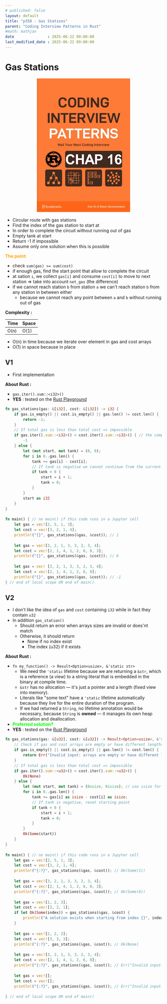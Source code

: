 ```yaml
---
# published: false
layout: default
title: "p358 - Gas Stations"
parent: "Coding Interview Patterns in Rust"
#math: mathjax
date               : 2025-06-22 09:00:00
last_modified_date : 2025-06-22 09:00:00
---
```


# Gas Stations

<div align="center">
<img src="../assets/chap_16.webp" alt="" width="300" loading="lazy"/>
</div>

* Circular route with gas stations
* Find the index of the gas station to start at
* In order to complete the circuit without running out of gas
* Empty tank at start
* Return -1 if impossible
* Assume only one solution when this is possible

<span style="color:orange"><b>The point:</b></span>

* check ``sum(gas) >= sum(cost)``
* if enough gas, find the start point that allow to complete the circuit
* at sation `i`, we collect ``gas[i]`` and consume `cost[i]` to move to next station => take into account ``net_gas`` (the difference)
* if we cannot reach station `b` from station `a` we can't reach station `b` from any station in between either 
    * because we cannot reach any point between ``a`` and ``b`` without running out of gas


**Complexity :**

| Time        | Space |
|-------------|-------|
| O(n)        | O(1)  |

* O(n) in time because we iterate over element in gas and cost arrays
* O(1) in space because in place









<!-- <span style="color:red"><b>TODO : </b></span> 
* Add comments in code -->


<!-- * <span style="color:lime"><b>Preferred solution?</b></span>      -->



## V1

* First implementation

**About Rust :**
* `gas.iter().sum::<i32>()`
* **YES** : tested on the [Rust Playground](https://play.rust-lang.org/)



```rust
fn gas_stations(gas: &[i32], cost: &[i32]) -> i32 {
    if gas.is_empty() || cost.is_empty() || gas.len() != cost.len() {
        return -1;
    }
    // If total gas is less than total cost => impossible
    if gas.iter().sum::<i32>() < cost.iter().sum::<i32>() { // the compiler needs help => sum::<i32>()
        -1
    } else {
        let (mut start, mut tank) = (0, 0);
        for i in 0..gas.len() {
            tank += gas[i] - cost[i];
            // If tank is negative we cannot continue from the current start point, nor from any station before or including current station i
            if tank < 0 {
                start = i + 1;
                tank = 0;
            }
        }
        start as i32
    }
}

fn main() { // no main() if this code runs in a Jupyter cell
    let gas = vec![2, 5, 1, 3];
    let cost = vec![3, 2, 1, 4];
    println!("{}", gas_stations(&gas, &cost)); // 1

    let gas = vec![3, 2, 1, 3, 3, 2, 3, 4];
    let cost = vec![2, 1, 4, 1, 2, 6, 0, 3];
    println!("{}", gas_stations(&gas, &cost)); // 6

    let gas = vec! [3, 2, 1, 3, 3, 2, 3, 4];
    let cost = vec![2, 1, 4, 1, 2, 6, 0];
    println!("{}", gas_stations(&gas, &cost)); // -1
} // end of local scope OR end of main()

```

## V2
* I don't like the idea of ``gas`` and `cost` containing `i32` while in fact they contain `u32`
* In addition `gas_station()` 
    * Should return an error when arrays sizes are invalid or does'nt match
    * Otherwise, it should return
        * None if no index exist
        * The index (u32) if it exists


**About Rust :**
* `fn my_function() -> Result<Option<usize>, &'static str>`
    * We need the ``'static`` lifetime because we are returning a ``&str``, which is a reference (a view) to a string literal that is embedded in the binary at compile time.
    * ``&str`` has no allocation — it's just a pointer and a length (fixed view into memory).
    * Literals like "some text" have a ``'static`` lifetime automatically because they live for the entire duration of the program.
    * If we had returned a ``String``, no lifetime annotation would be necessary, because ``String`` is **owned** — it manages its own heap allocation and deallocation.    
* <span style="color:lime"><b>Preferred solution?</b></span> 
* **YES** : tested on the [Rust Playground](https://play.rust-lang.org/)




```rust
fn gas_stations(gas: &[u32], cost: &[u32]) -> Result<Option<usize>, &'static str> {
    // Check if gas and cost arrays are empty or have different lengths
    if gas.is_empty() || cost.is_empty() || gas.len() != cost.len() {
        return Err("Invalid input: arrays are empty or have different lengths");
    }
    // If total gas is less than total cost => impossible
    if gas.iter().sum::<u32>() < cost.iter().sum::<u32>() {
        Ok(None)
    } else {
        let (mut start, mut tank) = (0usize, 0isize); // use isize for possible negative tank values
        for i in 0..gas.len() {
            tank += gas[i] as isize - cost[i] as isize;
            // If tank is negative, reset starting point
            if tank < 0 {
                start = i + 1;
                tank = 0;
            }
        }
        Ok(Some(start))
    }
}

fn main() { // no main() if this code runs in a Jupyter cell
    let gas = vec![2, 5, 1, 3];
    let cost = vec![3, 2, 1, 4];
    println!("{:?}", gas_stations(&gas, &cost)); // Ok(Some(1))

    let gas = vec![3, 2, 1, 3, 3, 2, 3, 4];
    let cost = vec![2, 1, 4, 1, 2, 6, 0, 3];
    println!("{:?}", gas_stations(&gas, &cost)); // Ok(Some(6))

    let gas = vec![1, 2, 3];
    let cost = vec![3, 2, 1];
    if let Ok(Some(index)) = gas_stations(&gas, &cost) {
        println!("A solution exists when starting from index {}", index); // show how to extract the index if it exists
    }

    let gas = vec![2, 2, 2];
    let cost = vec![3, 3, 3];
    println!("{:?}", gas_stations(&gas, &cost)); // Ok(None)

    let gas = vec![3, 2, 1, 3, 3, 2, 3, 4];
    let cost = vec![2, 1, 4, 1, 2, 6, 0];
    println!("{:?}", gas_stations(&gas, &cost)); // Err("Invalid input: arrays are empty or have different lengths")

    let gas = vec![];
    let cost = vec![];
    println!("{:?}", gas_stations(&gas, &cost)); // Err("Invalid input: arrays are empty or have different lengths")

} // end of local scope OR end of main()

```

